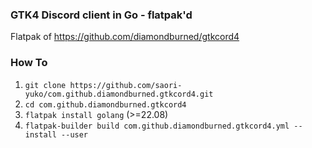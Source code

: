 ### GTK4 Discord client in Go - flatpak'd
Flatpak of https://github.com/diamondburned/gtkcord4

### How To
1. `git clone https://github.com/saori-yuko/com.github.diamondburned.gtkcord4.git`
2. `cd com.github.diamondburned.gtkcord4`
3. `flatpak install golang` (>=22.08)
4. `flatpak-builder build com.github.diamondburned.gtkcord4.yml --install --user`
